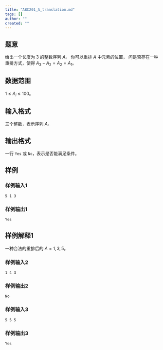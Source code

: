 ```yaml
---
title: "ABC201_A_translation.md"
tags: []
author: ""
created: ""
---
```


## 题意

给出一个长度为 $3$ 的整数序列 $A$。
你可以重排 $A$ 中元素的位置，
问是否存在一种重排方式，使得 $A_3-A_2=A_2=A_1$。

## 数据范围

$1\le A_i\le 100$。

## 输入格式

三个整数，表示序列 $A$。
          
## 输出格式

一行 `Yes` 或 `No`，表示是否能满足条件。

## 样例

### 样例输入1
```
5 1 3
```

### 样例输出1
```
Yes
```

## 样例解释1

一种合法的重排后的 $A=1,3,5$。

### 样例输入2
```
1 4 3
```

### 样例输出2
```
No
```

### 样例输入3
```
5 5 5
```

### 样例输出3
```
Yes
```

